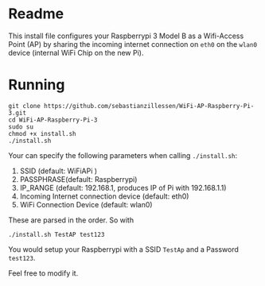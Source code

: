 # Readme

This install file configures your Raspberrypi 3 Model B as a Wifi-Access Point (AP)
by sharing the incoming internet connection on `eth0` on the `wlan0` device
(internal WiFi Chip on the new Pi).

# Running
```
git clone https://github.com/sebastianzillessen/WiFi-AP-Raspberry-Pi-3.git
cd WiFi-AP-Raspberry-Pi-3
sudo su
chmod +x install.sh
./install.sh
```

Your can specify the following parameters when calling `./install.sh`:

1. SSID (default: WiFiAPi )
2. PASSPHRASE(default: Raspberrypi)
3. IP_RANGE (default: 192.168.1, produces IP of Pi with 192.168.1.1)
4. Incoming Internet connection device (default: eth0)
5. WiFi Connection Device (default: wlan0)

These are parsed in the order. So with

```
./install.sh TestAP test123
```
You would setup your Raspberrypi with a SSID `TestAp` and a Password `test123`.







Feel free to modify it.
